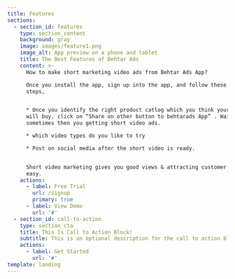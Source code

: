 ```yaml
---
title: Features
sections:
  - section_id: features
    type: section_content
    background: gray
    image: images/feature1.png
    image_alt: App preview on a phone and tablet
    title: The Best Features of Behtar Ads
    content: >-
      How to make short marketing video ads from Behtar Ads App?

      Once you install the app, sign up into the app, and follow these simple 3
      steps,


      * Once you identify the right product catlog which you think your customer
      will buy, click on “Share on other button to behtarads App” . Wait
      sometimes then you getting short video ads.

      * which video types do you like to try

      * Post on social media after the short video is ready.


      Short video marketing gives you good views & attracting customer is very
      easy.
    actions:
      - label: Free Trial
        url: /signup
        primary: true
      - label: View Demo
        url: '#'
  - section_id: call-to-action
    type: section_cta
    title: This Is Call to Action Block!
    subtitle: This is an optional description for the call to action block.
    actions:
      - label: Get Started
        url: '#'
template: landing
---
```

